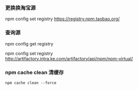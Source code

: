 ### 更换换淘宝源

npm config set registry https://registry.npm.taobao.org/

### 查询源

npm config get registry


npm config set registry http://artifactory.intra.ke.com/artifactory/api/npm/npm-virtual/

### npm cache clean 清缓存

```shell
npm cache clean --force
```


